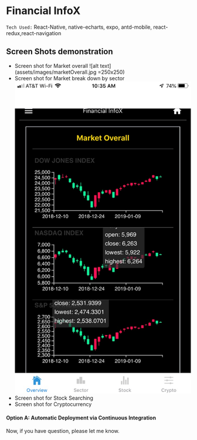 # Financial InfoX

`Tech Used:` React-Native, native-echarts, expo, antd-mobile, react-redux,react-navigation

## Screen Shots demonstration

- Screen shot for Market overall
  ![alt text](assets/images/marketOverall.jpg =250x250)
- Screen shot for Market break down by sector
  ![alt text](assets/images/marketOverall.jpg)
- Screen shot for Stock Searching
- Screen shot for Cryptocurrency

#### Option A: Automatic Deployment via Continuous Integration

Now, if you have question, please let me know.

